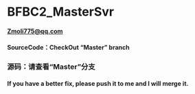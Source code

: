 # BFBC2_MasterSvr
#### Zmoli775@qq.com 
#### SourceCode：CheckOut “Master” branch
### 源码：请查看“Master”分支
#### If you have a better fix, please push it to me and I will merge it.


